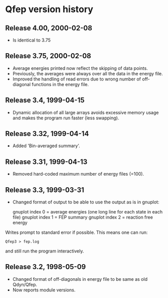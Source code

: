 # Qfep version history

## Release 4.00, 2000-02-08
- Is identical to 3.75

## Release 3.75, 2000-02-08
- Average energies printed now reflect the skipping of data points. 
- Previously, the averages were always over all the data in the energy
  file.
- Improved the handling of read errors due to wrong number of
  off-diagonal functions in the energy file.

## Release 3.4, 1999-04-15
- Dynamic allocation of all large arrays avoids excessive memory usage
  and  makes the program run faster (less swapping).

## Release 3.32, 1999-04-14
- Added 'Bin-averaged summary'.

## Release 3.31, 1999-04-13
- Removed hard-coded maximum number of energy files (=100). 

## Release 3.3, 1999-03-31
- Changed format of output to be able to use the output as is in
  gnuplot:  

    gnuplot index 0 = average energies (one long line for each state in each file)
	gnuplot index 1 = FEP summary
	gnuplot index 2 = reaction free energy

Writes prompt to standard error if possible. This means one can run:  

    Qfep3 > fep.log

and still run the program interactively.

## Release 3.2, 1998-05-09
- Changed format of off-diagonals in energy file to be same as old Qdyn/Qfep.
- Now reports module versions.
